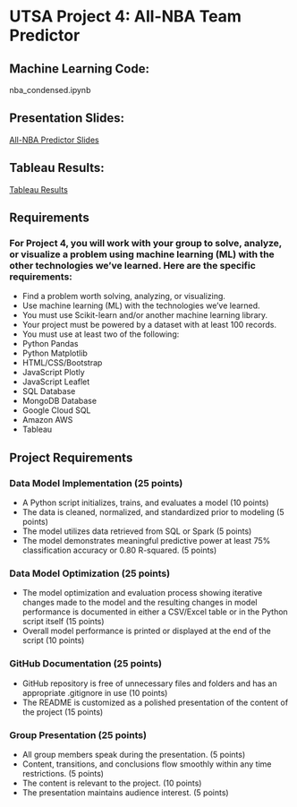 # UTSA Project 4: All-NBA Team Predictor

## Machine Learning Code:
nba_condensed.ipynb

## Presentation Slides:
[All-NBA Predictor Slides](https://docs.google.com/presentation/d/e/2PACX-1vTAMfLWzf2zl8dotI97XZkTi_rhz3TOu-r6kGnKJQIdqD6a8xkzPZJgN7XnLE-WXA6YLvhv6_G2GDBa/pub?start=false&loop=false&delayms=30000)

## Tableau Results:
[Tableau Results](https://public.tableau.com/app/profile/edward.spiezio.runyon/viz/UTSA-Project-4-All-NBA-Team-Predictor/All-NBAPredictions)

## Requirements
### For Project 4, you will work with your group to solve, analyze, or visualize a problem using machine learning (ML) with the other technologies we’ve learned. Here are the specific requirements:

- Find a problem worth solving, analyzing, or visualizing.
- Use machine learning (ML) with the technologies we’ve learned.
- You must use Scikit-learn and/or another machine learning library.
- Your project must be powered by a dataset with at least 100 records.
- You must use at least two of the following:
- Python Pandas
- Python Matplotlib
- HTML/CSS/Bootstrap
- JavaScript Plotly
- JavaScript Leaflet
- SQL Database
- MongoDB Database
- Google Cloud SQL
- Amazon AWS
- Tableau

## Project Requirements
### Data Model Implementation (25 points)
- A Python script initializes, trains, and evaluates a model (10 points)
- The data is cleaned, normalized, and standardized prior to modeling (5 points)
- The model utilizes data retrieved from SQL or Spark (5 points)
- The model demonstrates meaningful predictive power at least 75% classification accuracy or 0.80 R-squared. (5 points)

### Data Model Optimization (25 points)
- The model optimization and evaluation process showing iterative changes made to the model and the resulting changes in model performance is documented in either a CSV/Excel table or in the Python script itself (15 points)
- Overall model performance is printed or displayed at the end of the script (10 points)

### GitHub Documentation (25 points)
- GitHub repository is free of unnecessary files and folders and has an appropriate .gitignore in use (10 points)
- The README is customized as a polished presentation of the content of the project (15 points)

### Group Presentation (25 points)
- All group members speak during the presentation. (5 points)
- Content, transitions, and conclusions flow smoothly within any time restrictions. (5 points)
- The content is relevant to the project. (10 points)
- The presentation maintains audience interest. (5 points)
